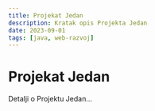 ```yaml
---
title: Projekat Jedan
description: Kratak opis Projekta Jedan
date: 2023-09-01
tags: [java, web-razvoj]
---
```


# Projekat Jedan

Detalji o Projektu Jedan...
